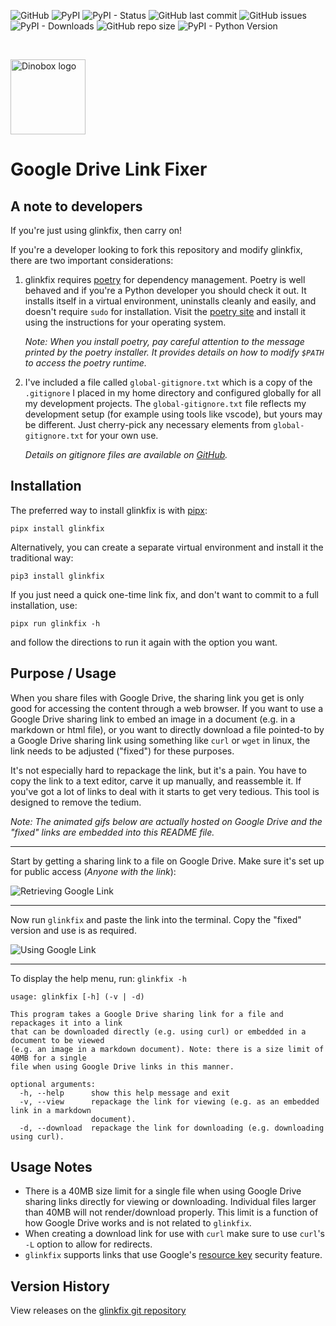 ![GitHub](https://img.shields.io/github/license/geozeke/glinkfix)
![PyPI](https://img.shields.io/pypi/v/glinkfix)
![PyPI - Status](https://img.shields.io/pypi/status/glinkfix)
![GitHub last commit](https://img.shields.io/github/last-commit/geozeke/glinkfix)
![GitHub issues](https://img.shields.io/github/issues/geozeke/glinkfix)
![PyPI - Downloads](https://img.shields.io/pypi/dm/glinkfix)
![GitHub repo size](https://img.shields.io/github/repo-size/geozeke/glinkfix)
![PyPI - Python Version](https://img.shields.io/pypi/pyversions/glinkfix)

<br>

<img src="https://lh3.googleusercontent.com/d/1H04KVAA3ohH_dLXIrC0bXuJXDn3VutKc"
alt="Dinobox logo" width="120"/>

# Google Drive Link Fixer

## A note to developers

If you're just using glinkfix, then carry on!

If you're a developer looking to fork this repository and modify
glinkfix, there are two important considerations:

1. glinkfix requires [poetry][def] for dependency management. Poetry is
   well behaved and if you're a Python developer you should check it
   out. It installs itself in a virtual environment, uninstalls cleanly
   and easily, and doesn't require `sudo` for installation. Visit the
   [poetry site][def] and install it using the instructions for your
   operating system.

   *Note: When you install poetry, pay careful attention to the message
   printed by the poetry installer. It provides details on how to modify
   `$PATH` to access the poetry runtime.*

2. I've included a file called `global-gitignore.txt` which is a copy of
   the `.gitignore` I placed in my home directory and configured
   globally for all my development projects. The `global-gitignore.txt`
   file reflects my development setup (for example using tools like
   vscode), but yours may be different. Just cherry-pick any necessary
   elements from `global-gitignore.txt` for your own use.

   *Details on gitignore files are available on [GitHub][def2].*

## Installation

The preferred way to install glinkfix is with [pipx][def3]:

```shell
pipx install glinkfix
```

Alternatively, you can create a separate virtual environment and install
it the traditional way:

```shell
pip3 install glinkfix
```

If you just need a quick one-time link fix, and don't want to commit to
a full installation, use:

```shell
pipx run glinkfix -h
```

and follow the directions to run it again with the option you want.

## Purpose / Usage

When you share files with Google Drive, the sharing link you get is only
good for accessing the content through a web browser. If you want to use
a Google Drive sharing link to embed an image in a document (e.g. in a
markdown or html file), or you want to directly download a file
pointed-to by a Google Drive sharing link using something like `curl` or
`wget` in linux, the link needs to be adjusted ("fixed") for these
purposes.

It's not especially hard to repackage the link, but it's a pain. You
have to copy the link to a text editor, carve it up manually, and
reassemble it. If you've got a lot of links to deal with it starts to
get very tedious. This tool is designed to remove the tedium.

*Note: The animated gifs below are actually hosted on Google Drive and
the "fixed" links are embedded into this README file.*

---

Start by getting a sharing link to a file on Google Drive. Make sure
it's set up for public access (*Anyone with the link*):

![Retrieving Google Link][def4]

---

Now run `glinkfix` and paste the link into the terminal. Copy the
"fixed" version and use is as required.

![Using Google Link][def5]

---

To display the help menu, run: `glinkfix -h`

```text
usage: glinkfix [-h] (-v | -d)

This program takes a Google Drive sharing link for a file and repackages it into a link
that can be downloaded directly (e.g. using curl) or embedded in a document to be viewed
(e.g. an image in a markdown document). Note: there is a size limit of 40MB for a single
file when using Google Drive links in this manner.

optional arguments:
  -h, --help      show this help message and exit
  -v, --view      repackage the link for viewing (e.g. as an embedded link in a markdown
                  document).
  -d, --download  repackage the link for downloading (e.g. downloading using curl).
```

## Usage Notes

* There is a 40MB size limit for a single file when using Google Drive
  sharing links directly for viewing or downloading. Individual files
  larger than 40MB will not render/download properly. This limit is a
  function of how Google Drive works and is not related to `glinkfix`.
* When creating a download link for use with `curl` make sure to use
  `curl`'s `-L` option to allow for redirects.
* `glinkfix` supports links that use Google's [resource key][def6]
 security feature.

## Version History

View releases on the [glinkfix git repository][def7]

[def]: https://python-poetry.org/
[def2]: https://docs.github.com/en/get-started/getting-started-with-git/ignoring-files
[def3]: https://pipx.pypa.io/stable/
[def4]: https://lh3.googleusercontent.com/d/1BJ5cR04cSzHa4xMIPApjLXv0IHPDu9U2
[def5]: https://lh3.googleusercontent.com/d/1wrrGh-cm_Hf7hH5WN_aCO-wwxIsrk6j5
[def6]: https://support.google.com/a/answer/10685032
[def7]: https://github.com/geozeke/glinkfix
